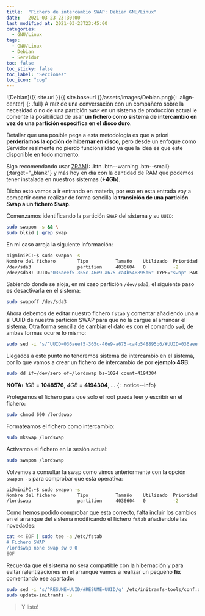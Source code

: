 ```yaml
---
title:  "Fichero de intercambio SWAP: Debian GNU/Linux"
date:   2021-03-23 23:30:00
last_modified_at: 2021-03-23T23:45:00
categories:
  - GNU/Linux
tags:
  - GNU/Linux
  - Debian
  - Servidor
toc: false
toc_sticky: false
toc_label: "Secciones"
toc_icon: "cog"
---
```


![Debian]({{ site.url }}{{ site.baseurl }}/assets/images/Debian.png){: .align-center}
{: .full}
A raíz de una conversación con un compañero sobre la necesidad o no de una partición `SWAP` en un sistema de producción actual le comente la posibilidad de usar **un fichero como sistema de intercambio en vez de una partición específica en el disco duro**.

Detallar que una posible pega a esta metodología es que a priori **perderiamos la opción de hibernar en disco**, pero desde un enfoque como Servidor realmente no pierdo funcionalidad ya que la idea es que este disponible en todo momento.

Sigo recomendando usar [ZRAM](https://lordpedal.github.io/gnu/linux/zram-sbc-gnu/){: .btn .btn--warning .btn--small}{:target="_blank"} y más hoy en día con la cantidad de RAM que podemos tener instalada en nuestros sistemas (**+4Gb**).

Dicho esto vamos a ir entrando en materia, por eso en esta entrada voy a compartir como realizar de forma sencilla la **transición de una partición Swap a un fichero Swap**.

Comenzamos identificando la partición `SWAP` del sistema y su `UUID`:

```bash
sudo swapon -s && \
sudo blkid | grep swap
```

En mi caso arroja la siguiente información:

```bash
pi@miniPC:~$ sudo swapon -s
Nombre del fichero        Tipo          Tamaño    Utilizado  Prioridad
/dev/sda3                 partition     4036604   0          -2
/dev/sda3: UUID="036aeef5-365c-46e9-a675-ca4b548895b6" TYPE="swap" PARTUUID="4f72b4c8-e07a-4067-b504-8dd6a279f65d"
```

Sabiendo donde se aloja, en mi caso partición `/dev/sda3`, el siguiente paso es desactivarla en el sistema:

```bash
sudo swapoff /dev/sda3
```

Ahora debemos de editar nuestro fichero `fstab` y comentar añadiendo una `#` al UUID de nuestra partición SWAP para que no la cargue al arrancar el sistema. Otra forma sencilla de cambiar el dato es con el comando `sed`, de ambas formas ocurre lo mismo:

```bash
sudo sed -i 's/^UUID=036aeef5-365c-46e9-a675-ca4b548895b6/#UUID=036aeef5-365c-46e9-a675-ca4b548895b6/g' /etc/fstab
```

Llegados a este punto no tendremos sistema de intercambio en el sistema, por lo que vamos a crear un fichero de intercambio de por **ejemplo 4GB**:

```bash
sudo dd if=/dev/zero of=/lordswap bs=1024 count=4194304
```

**NOTA:** *1GB* = **1048576**, *4GB* = **4194304**, ...
{: .notice--info}

Protegemos el fichero para que solo el root pueda leer y escribir en el fichero:

```bash
sudo chmod 600 /lordswap
```

Formateamos el fichero como intercambio:

```bash
sudo mkswap /lordswap
```

Activamos el fichero en la sesión actual:

```bash
sudo swapon /lordswap
```

Volvemos a consultar la swap como vimos anteriormente con la opción `swapon -s` para comprobar que esta operativa:


```bash
pi@miniPC:~$ sudo swapon -s
Nombre del fichero        Tipo          Tamaño    Utilizado  Prioridad
/lordswap                 partition     4036604   0          -2
```

Como hemos podido comprobar que esta correcto, falta incluir los cambios en el arranque del sistema modificando el fichero `fstab` añadiendole las novedades:

```bash
cat << EOF | sudo tee -a /etc/fstab
# Fichero SWAP
/lordswap none swap sw 0 0
EOF
```

Recuerda que el sistema no sera compatible con la hibernación y para evitar ralentizaciones en el arranque vamos a realizar un pequeño **fix** comentando ese apartado:

```bash
sudo sed -i 's/^RESUME=UUID/#RESUME=UUID/g' /etc/initramfs-tools/conf.d/resume && \
sudo update-initramfs -u
```

> Y listo!
